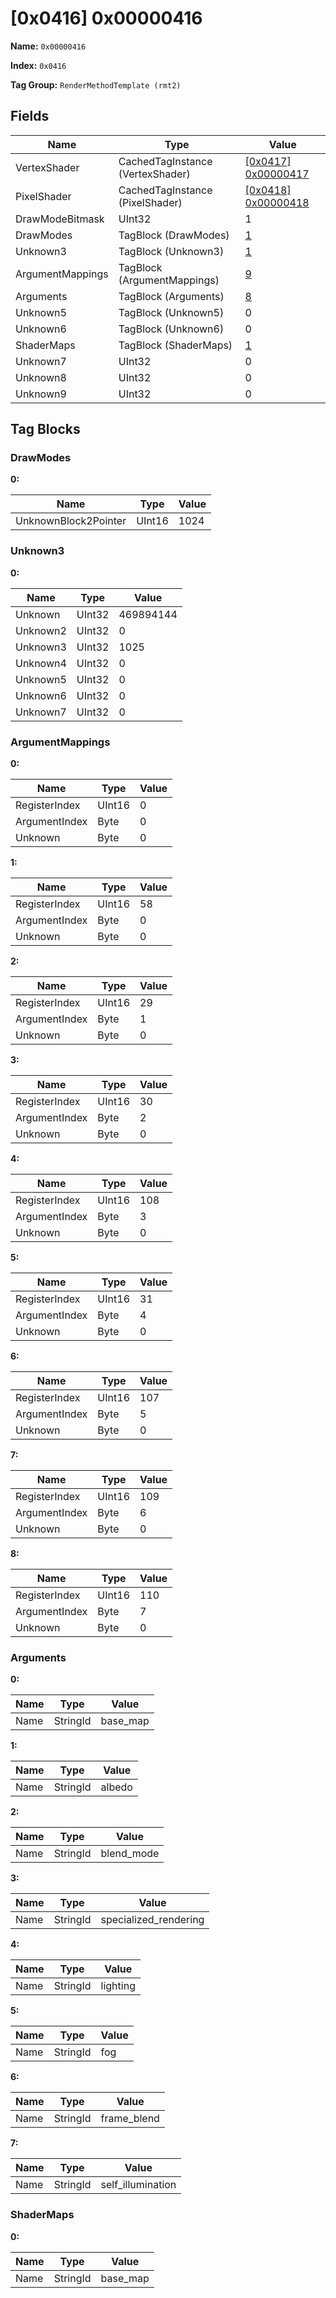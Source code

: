 # [0x0416] 0x00000416

**Name:** ```0x00000416```

**Index:** ```0x0416```

**Tag Group:** ```RenderMethodTemplate (rmt2)```

## Fields

Name	| Type	| Value
---	|---	|---	|
VertexShader	|CachedTagInstance (VertexShader)	|[[0x0417] 0x00000417](../VertexShader/0417.md)
PixelShader	|CachedTagInstance (PixelShader)	|[[0x0418] 0x00000418](../PixelShader/0418.md)
DrawModeBitmask	|UInt32	|1
DrawModes	|TagBlock (DrawModes)	|[1](#drawmodes)
Unknown3	|TagBlock (Unknown3)	|[1](#unknown3)
ArgumentMappings	|TagBlock (ArgumentMappings)	|[9](#argumentmappings)
Arguments	|TagBlock (Arguments)	|[8](#arguments)
Unknown5	|TagBlock (Unknown5)	|0
Unknown6	|TagBlock (Unknown6)	|0
ShaderMaps	|TagBlock (ShaderMaps)	|[1](#shadermaps)
Unknown7	|UInt32	|0
Unknown8	|UInt32	|0
Unknown9	|UInt32	|0


## Tag Blocks

### DrawModes

**0:**

Name	| Type	| Value
---	|---	|---	|
UnknownBlock2Pointer	|UInt16	|1024


### Unknown3

**0:**

Name	| Type	| Value
---	|---	|---	|
Unknown	|UInt32	|469894144
Unknown2	|UInt32	|0
Unknown3	|UInt32	|1025
Unknown4	|UInt32	|0
Unknown5	|UInt32	|0
Unknown6	|UInt32	|0
Unknown7	|UInt32	|0


### ArgumentMappings

**0:**

Name	| Type	| Value
---	|---	|---	|
RegisterIndex	|UInt16	|0
ArgumentIndex	|Byte	|0
Unknown	|Byte	|0


**1:**

Name	| Type	| Value
---	|---	|---	|
RegisterIndex	|UInt16	|58
ArgumentIndex	|Byte	|0
Unknown	|Byte	|0


**2:**

Name	| Type	| Value
---	|---	|---	|
RegisterIndex	|UInt16	|29
ArgumentIndex	|Byte	|1
Unknown	|Byte	|0


**3:**

Name	| Type	| Value
---	|---	|---	|
RegisterIndex	|UInt16	|30
ArgumentIndex	|Byte	|2
Unknown	|Byte	|0


**4:**

Name	| Type	| Value
---	|---	|---	|
RegisterIndex	|UInt16	|108
ArgumentIndex	|Byte	|3
Unknown	|Byte	|0


**5:**

Name	| Type	| Value
---	|---	|---	|
RegisterIndex	|UInt16	|31
ArgumentIndex	|Byte	|4
Unknown	|Byte	|0


**6:**

Name	| Type	| Value
---	|---	|---	|
RegisterIndex	|UInt16	|107
ArgumentIndex	|Byte	|5
Unknown	|Byte	|0


**7:**

Name	| Type	| Value
---	|---	|---	|
RegisterIndex	|UInt16	|109
ArgumentIndex	|Byte	|6
Unknown	|Byte	|0


**8:**

Name	| Type	| Value
---	|---	|---	|
RegisterIndex	|UInt16	|110
ArgumentIndex	|Byte	|7
Unknown	|Byte	|0


### Arguments

**0:**

Name	| Type	| Value
---	|---	|---	|
Name	|StringId	|base_map


**1:**

Name	| Type	| Value
---	|---	|---	|
Name	|StringId	|albedo


**2:**

Name	| Type	| Value
---	|---	|---	|
Name	|StringId	|blend_mode


**3:**

Name	| Type	| Value
---	|---	|---	|
Name	|StringId	|specialized_rendering


**4:**

Name	| Type	| Value
---	|---	|---	|
Name	|StringId	|lighting


**5:**

Name	| Type	| Value
---	|---	|---	|
Name	|StringId	|fog


**6:**

Name	| Type	| Value
---	|---	|---	|
Name	|StringId	|frame_blend


**7:**

Name	| Type	| Value
---	|---	|---	|
Name	|StringId	|self_illumination


### ShaderMaps

**0:**

Name	| Type	| Value
---	|---	|---	|
Name	|StringId	|base_map


